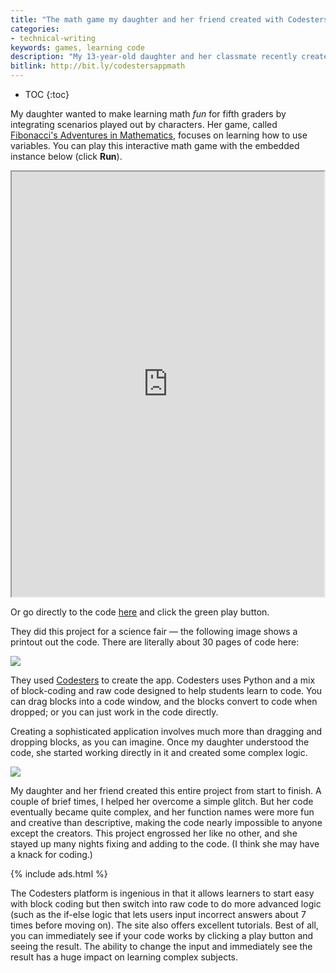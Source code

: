 ```yaml
---
title: "The math game my daughter and her friend created with Codesters"
categories:
- technical-writing
keywords: games, learning code
description: "My 13-year-old daughter and her classmate recently created a math game designed for fifth grade students learning variables. They used Codesters, which is a website that uses Python to let kids code directly in the browser in an easy-to-learn way."
bitlink: http://bit.ly/codestersappmath
---
```


* TOC
{:toc}

My daughter wanted to make learning math *fun* for fifth graders by integrating scenarios played out by characters. Her game, called [Fibonacci's Adventures in Mathematics](https://www.codesters.com/preview/efa3d3e874aa4416b5dae374e9767a2a/), focuses on learning how to use variables. You can play this interactive math game with the embedded instance below (click **Run**).

<iframe src="https://www.codesters.com/embed/v1/preview/efa3d3e874aa4416b5dae374e9767a2a/" height="680" width="500"></iframe>

Or go directly to the code [here](https://www.codesters.com/preview/efa3d3e874aa4416b5dae374e9767a2a/) and click the green play button.

They did this project for a science fair &mdash; the following image shows a printout out the code. There are literally about 30 pages of code here:

<img src="https://s3.us-west-1.wasabisys.com/idbwmedia.com/images/codeoodlesofit.png"/>

They used [Codesters](https://www.codesters.com/) to create the app. Codesters uses Python and a mix of block-coding and raw code designed to help students learn to code. You can drag blocks into a code window, and the blocks convert to code when dropped; or you can just work in the code directly.

Creating a sophisticated application involves much more than dragging and dropping blocks, as you can imagine. Once my daughter understood the code, she started working directly in it and created some complex logic.

<a href="https://www.codesters.com/"><img src="https://s3.us-west-1.wasabisys.com/idbwmedia.com/images/codestsersscreen.png"/></a>

My daughter and her friend created this entire project from start to finish. A couple of brief times, I helped her overcome a simple glitch. But her code eventually became quite complex, and her function names were more fun and creative than descriptive, making the code nearly impossible to anyone except the creators. This project engrossed her like no other, and she stayed up many nights fixing and adding to the code. (I think she may have a knack for coding.)

{% include ads.html %}

The Codesters platform is ingenious in that it allows learners to start easy with block coding but then switch into raw code to do more advanced logic (such as the if-else logic that lets users input incorrect answers about 7 times before moving on). The site also offers excellent tutorials. Best of all, you can immediately see if your code works by clicking a play button and seeing the result. The ability to change the input and immediately see the result has a huge impact on learning complex subjects.
